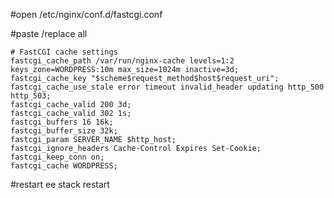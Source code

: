 #open 
/etc/nginx/conf.d/fastcgi.conf

#paste /replace all


	# FastCGI cache settings
	fastcgi_cache_path /var/run/nginx-cache levels=1:2 keys_zone=WORDPRESS:10m max_size=1024m inactive=3d;
	fastcgi_cache_key "$scheme$request_method$host$request_uri";
	fastcgi_cache_use_stale error timeout invalid_header updating http_500 http_503;
	fastcgi_cache_valid 200 3d;
	fastcgi_cache_valid 302 1s;
	fastcgi_buffers 16 16k;
	fastcgi_buffer_size 32k;
	fastcgi_param SERVER_NAME $http_host;
	fastcgi_ignore_headers Cache-Control Expires Set-Cookie;
	fastcgi_keep_conn on;
	fastcgi_cache WORDPRESS;
      		


#restart
ee stack restart
